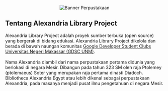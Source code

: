 <p align="center">
    <!-- badge perpustakaan -->
    <img alt="Banner Perpustakaan" src="https://www.egyptguidelines.com/wp-content/uploads/2018/06/liberary.jpg?raw=true"><br>
<!--     <img alt="banner perpustakaan" src="src/cover.png"> -->
</p>

## Tentang Alexandria Library Project
Alexandria Library Project adalah proyek sumber terbuka (open source) yang bergerak di bidang edukasi. Alexandria Library Project dikelola dan berada di bawah naungan komunitas [Google Developer Student Clubs Universitas Negeri Makassar (GDSC UNM)](https://gdsc.community.dev/universitas-negeri-makassar/).
<br><br>
Nama Alexandria diambil dari nama perpustakaan pertama didunia yang berlokasi di negara Mesir. Dibangun pada tahun 323 SM oleh raja Ptolemey (ptolemaeus) Soter yang merupakan raja pertama dinasti Diadoch. Bibliotheca Alexandria Egypt atau lebih dikenal sebagai perpustakaan Alexandria, pada masanya menjadi pusat ilmu pengetahuan di negara Mesir.
